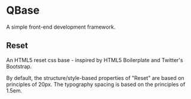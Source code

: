 QBase
===========

A simple front-end development framework.

## Reset
An HTML5 reset css base - inspired by HTML5 Boilerplate and Twitter's Bootstrap.

By default, the structure/style-based properties of "Reset" are based on principles of 20px. The typography spacing is based on the principles of 1.5em.